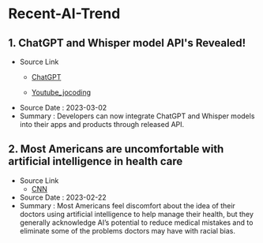 # Recent-AI-Trend

## 1. ChatGPT and Whisper model API's Revealed!
* Source Link
  * [ChatGPT](https://openai.com/blog/introducing-chatgpt-and-whisper-apis)

  * [Youtube_jocoding](https://www.youtube.com/@jocoding/community)
* Source Date : 2023-03-02
* Summary : Developers can now integrate ChatGPT and Whisper models into their apps and products through released API.

## 2. Most Americans are uncomfortable with artificial intelligence in health care
* Source Link
  * [CNN](https://edition.cnn.com/2023/02/22/health/artificial-intelligence-health-care/index.html)
* Source Date : 2023-02-22
* Summary : Most Americans feel discomfort about the idea of their doctors using artificial intelligence to help manage their health, but they generally acknowledge AI’s potential to reduce medical mistakes and to eliminate some of the problems doctors may have with racial bias.

